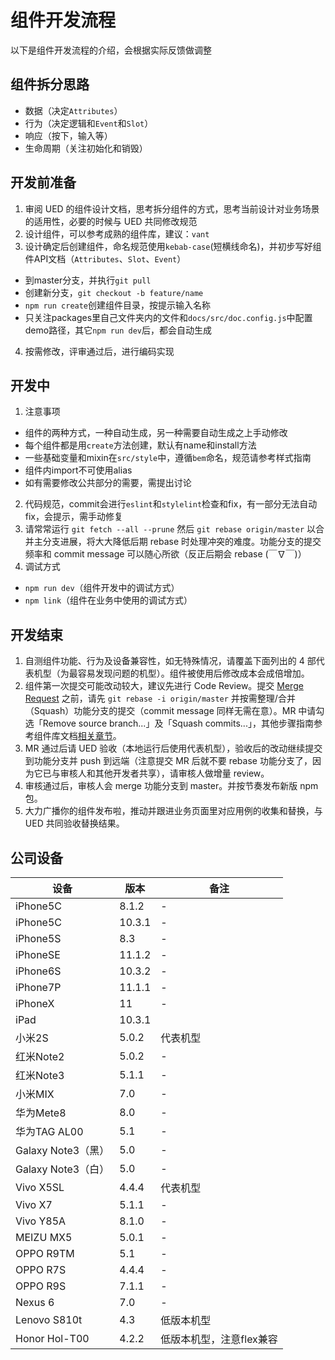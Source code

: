 # 组件开发流程
以下是组件开发流程的介绍，会根据实际反馈做调整

## 组件拆分思路
* 数据（决定`Attributes`）
* 行为（决定逻辑和`Event`和`Slot`）
* 响应（按下，输入等）
* 生命周期（关注初始化和销毁）

## 开发前准备
1. 审阅 UED 的组件设计文档，思考拆分组件的方式，思考当前设计对业务场景的适用性，必要的时候与 UED 共同修改规范
2. 设计组件，可以参考成熟的组件库，建议：`vant`
3. 设计确定后创建组件，命名规范使用`kebab-case`(短横线命名)，并初步写好组件API文档（`Attributes`、`Slot`、`Event`）
 * 到master分支，并执行`git pull`
 * 创建新分支，`git checkout -b feature/name`
 * `npm run create`创建组件目录，按提示输入名称
 * 只关注packages里自己文件夹内的文件和`docs/src/doc.config.js`中配置demo路径，其它`npm run dev`后，都会自动生成
4. 按需修改，评审通过后，进行编码实现

## 开发中
1. 注意事项
 * 组件的两种方式，一种自动生成，另一种需要自动生成之上手动修改
 * 每个组件都是用`create`方法创建，默认有name和install方法
 * 一些基础变量和mixin在`src/style`中，遵循`bem`命名，规范请参考样式指南
 * 组件内import不可使用alias
 * 如有需要修改公共部分的需要，需提出讨论
2. 代码规范，commit会进行`eslint`和`stylelint`检查和fix，有一部分无法自动fix，会提示，需手动修复
3. 请常常运行 `git fetch --all --prune` 然后 `git rebase origin/master` 以合并主分支进展，将大大降低后期 rebase 时处理冲突的难度。功能分支的提交频率和 commit message 可以随心所欲（反正后期会 rebase (￣∇￣)）
3. 调试方式
 * `npm run dev`（组件开发中的调试方式）
 * `npm link`（组件在业务中使用的调试方式）

## 开发结束
1. 自测组件功能、行为及设备兼容性，如无特殊情况，请覆盖下面列出的 4 部代表机型（为最容易发现问题的机型）。组件被使用后修改成本会成倍增加。
2. 组件第一次提交可能改动较大，建议先进行 Code Review。提交 [Merge Request](http://git.winbaoxian.com:8888/wy-front/bxs-ui-vue/merge_requests) 之前，请先 `git rebase -i origin/master` 并按需整理/合并（Squash）功能分支的提交（commit message 同样无需在意）。MR 中请勾选「Remove source branch...」及「Squash commits...」，其他步骤指南参考组件库文档[相关章节](http://wy-front.git-page.winbaoxian.com/bxs-ui-vue/#/contribution)。
3. MR 通过后请 UED 验收（本地运行后使用代表机型），验收后的改动继续提交到功能分支并 push 到远端（注意提交 MR 后就不要 rebase 功能分支了，因为它已与审核人和其他开发者共享），请审核人做增量 review。
4. 审核通过后，审核人会 merge 功能分支到 master。并按节奏发布新版 npm 包。
5. 大力广播你的组件发布啦，推动并跟进业务页面里对应用例的收集和替换，与 UED 共同验收替换结果。

## 公司设备
| 设备| 版本 | 备注 |
| --- | --- | --- |
| iPhone5C | 8.1.2 | - |
| iPhone5C | 10.3.1 | - |
| iPhone5S | 8.3 | - |
| iPhoneSE | 11.1.2 | - |
| iPhone6S | 10.3.2 | - |
| iPhone7P | 11.1.1 | - |
| iPhoneX | 11 | - |
| iPad | 10.3.1 |  |  |  |
| 小米2S | 5.0.2 | 代表机型 |
| 红米Note2 | 5.0.2 | - |
| 红米Note3 | 5.1.1 | - |
| 小米MIX | 7.0 | - |
| 华为Mete8 | 8.0 | - |
| 华为TAG AL00 | 5.1 | - |
| Galaxy Note3（黑）| 5.0 | - |
| Galaxy Note3（白） | 5.0 | - |
| Vivo X5SL | 4.4.4 | 代表机型 |
| Vivo X7 | 5.1.1 | - |
| Vivo Y85A | 8.1.0 | - |
| MEIZU MX5 | 5.0.1 | - |
| OPPO R9TM | 5.1 | - |
| OPPO R7S | 4.4.4 | - |
| OPPO R9S | 7.1.1 | - |
| Nexus 6 | 7.0 | - |
| Lenovo S810t | 4.3 | 低版本机型|
| Honor Hol-T00 | 4.2.2 | 低版本机型，注意flex兼容 |